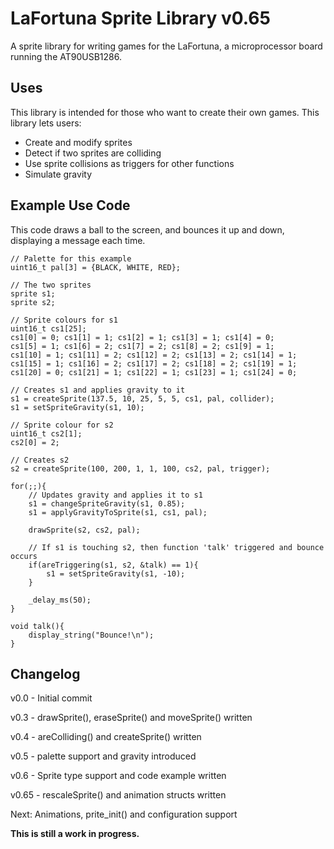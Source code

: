 # LaFortuna Sprite Library v0.65
A sprite library for writing games for the LaFortuna, a microprocessor board running the AT90USB1286.

## Uses
This library is intended for those who want to create their own games. This library lets users:
- Create and modify sprites
- Detect if two sprites are colliding
- Use sprite collisions as triggers for other functions
- Simulate gravity

## Example Use Code
This code draws a ball to the screen, and bounces it up and down, displaying a message each time.
```
// Palette for this example
uint16_t pal[3] = {BLACK, WHITE, RED};

// The two sprites
sprite s1;
sprite s2;

// Sprite colours for s1
uint16_t cs1[25];
cs1[0] = 0; cs1[1] = 1; cs1[2] = 1; cs1[3] = 1; cs1[4] = 0; 
cs1[5] = 1; cs1[6] = 2; cs1[7] = 2; cs1[8] = 2; cs1[9] = 1;
cs1[10] = 1; cs1[11] = 2; cs1[12] = 2; cs1[13] = 2; cs1[14] = 1; 
cs1[15] = 1; cs1[16] = 2; cs1[17] = 2; cs1[18] = 2; cs1[19] = 1; 
cs1[20] = 0; cs1[21] = 1; cs1[22] = 1; cs1[23] = 1; cs1[24] = 0;

// Creates s1 and applies gravity to it
s1 = createSprite(137.5, 10, 25, 5, 5, cs1, pal, collider);
s1 = setSpriteGravity(s1, 10);

// Sprite colour for s2
uint16_t cs2[1];
cs2[0] = 2;

// Creates s2
s2 = createSprite(100, 200, 1, 1, 100, cs2, pal, trigger);

for(;;){
    // Updates gravity and applies it to s1
    s1 = changeSpriteGravity(s1, 0.85);
    s1 = applyGravityToSprite(s1, cs1, pal);

    drawSprite(s2, cs2, pal);

    // If s1 is touching s2, then function 'talk' triggered and bounce occurs
    if(areTriggering(s1, s2, &talk) == 1){
        s1 = setSpriteGravity(s1, -10);
    }

    _delay_ms(50);
}
```
```
void talk(){
	display_string("Bounce!\n");
}
```

## Changelog
v0.0 - Initial commit

v0.3 - drawSprite(), eraseSprite() and moveSprite() written

v0.4 - areColliding() and createSprite() written

v0.5 - palette support and gravity introduced

v0.6 - Sprite type support and code example written

v0.65 - rescaleSprite() and animation structs written

Next: Animations, prite_init() and configuration support

**This is still a work in progress.**